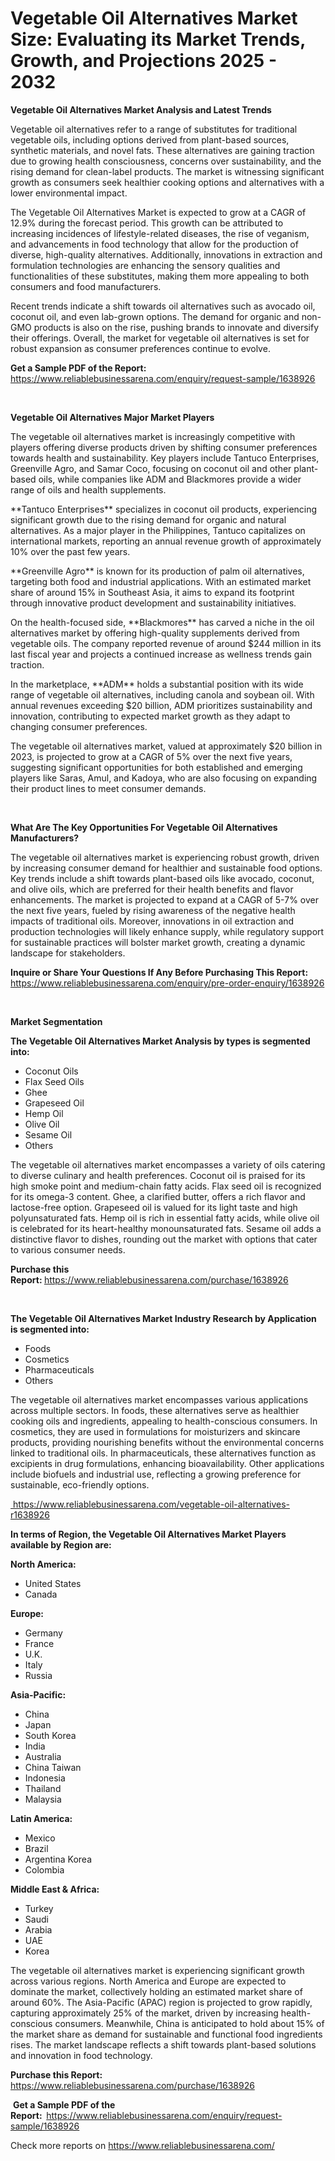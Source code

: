 <p><h1>Vegetable Oil Alternatives Market Size: Evaluating its Market Trends, Growth, and Projections 2025 - 2032</h1></p><p><strong>Vegetable Oil Alternatives Market Analysis and Latest Trends</strong></p>
<p><p>Vegetable oil alternatives refer to a range of substitutes for traditional vegetable oils, including options derived from plant-based sources, synthetic materials, and novel fats. These alternatives are gaining traction due to growing health consciousness, concerns over sustainability, and the rising demand for clean-label products. The market is witnessing significant growth as consumers seek healthier cooking options and alternatives with a lower environmental impact.</p><p>The Vegetable Oil Alternatives Market is expected to grow at a CAGR of 12.9% during the forecast period. This growth can be attributed to increasing incidences of lifestyle-related diseases, the rise of veganism, and advancements in food technology that allow for the production of diverse, high-quality alternatives. Additionally, innovations in extraction and formulation technologies are enhancing the sensory qualities and functionalities of these substitutes, making them more appealing to both consumers and food manufacturers. </p><p>Recent trends indicate a shift towards oil alternatives such as avocado oil, coconut oil, and even lab-grown options. The demand for organic and non-GMO products is also on the rise, pushing brands to innovate and diversify their offerings. Overall, the market for vegetable oil alternatives is set for robust expansion as consumer preferences continue to evolve.</p></p>
<p><strong>Get a Sample PDF of the Report:&nbsp;</strong> <a href="https://www.reliablebusinessarena.com/enquiry/request-sample/1638926?utm_campaign=2039&utm_medium=2&utm_source=Github&utm_content=ia&utm_term=31032025&utm_id=vegetable-oil-alternatives">https://www.reliablebusinessarena.com/enquiry/request-sample/1638926</a></p>
<p>&nbsp;</p>
<p><strong>Vegetable Oil Alternatives Major Market Players</strong></p>
<p><p>The vegetable oil alternatives market is increasingly competitive with players offering diverse products driven by shifting consumer preferences towards health and sustainability. Key players include Tantuco Enterprises, Greenville Agro, and Samar Coco, focusing on coconut oil and other plant-based oils, while companies like ADM and Blackmores provide a wider range of oils and health supplements.</p><p>**Tantuco Enterprises** specializes in coconut oil products, experiencing significant growth due to the rising demand for organic and natural alternatives. As a major player in the Philippines, Tantuco capitalizes on international markets, reporting an annual revenue growth of approximately 10% over the past few years.</p><p>**Greenville Agro** is known for its production of palm oil alternatives, targeting both food and industrial applications. With an estimated market share of around 15% in Southeast Asia, it aims to expand its footprint through innovative product development and sustainability initiatives.</p><p>On the health-focused side, **Blackmores** has carved a niche in the oil alternatives market by offering high-quality supplements derived from vegetable oils. The company reported revenue of around $244 million in its last fiscal year and projects a continued increase as wellness trends gain traction.</p><p>In the marketplace, **ADM** holds a substantial position with its wide range of vegetable oil alternatives, including canola and soybean oil. With annual revenues exceeding $20 billion, ADM prioritizes sustainability and innovation, contributing to expected market growth as they adapt to changing consumer preferences.</p><p>The vegetable oil alternatives market, valued at approximately $20 billion in 2023, is projected to grow at a CAGR of 5% over the next five years, suggesting significant opportunities for both established and emerging players like Saras, Amul, and Kadoya, who are also focusing on expanding their product lines to meet consumer demands.</p></p>
<p>&nbsp;</p>
<p><strong>What Are The Key Opportunities For Vegetable Oil Alternatives Manufacturers?</strong></p>
<p><p>The vegetable oil alternatives market is experiencing robust growth, driven by increasing consumer demand for healthier and sustainable food options. Key trends include a shift towards plant-based oils like avocado, coconut, and olive oils, which are preferred for their health benefits and flavor enhancements. The market is projected to expand at a CAGR of 5-7% over the next five years, fueled by rising awareness of the negative health impacts of traditional oils. Moreover, innovations in oil extraction and production technologies will likely enhance supply, while regulatory support for sustainable practices will bolster market growth, creating a dynamic landscape for stakeholders.</p></p>
<p><strong>Inquire or Share Your Questions If Any Before Purchasing This Report:</strong> <a href="https://www.reliablebusinessarena.com/enquiry/pre-order-enquiry/1638926?utm_campaign=2039&utm_medium=2&utm_source=Github&utm_content=ia&utm_term=31032025&utm_id=vegetable-oil-alternatives">https://www.reliablebusinessarena.com/enquiry/pre-order-enquiry/1638926</a></p>
<p>&nbsp;</p>
<p><strong>Market Segmentation</strong></p>
<p><strong>The Vegetable Oil Alternatives Market Analysis by types is segmented into:</strong></p>
<p><ul><li>Coconut Oils</li><li>Flax Seed Oils</li><li>Ghee</li><li>Grapeseed Oil</li><li>Hemp Oil</li><li>Olive Oil</li><li>Sesame Oil</li><li>Others</li></ul></p>
<p><p>The vegetable oil alternatives market encompasses a variety of oils catering to diverse culinary and health preferences. Coconut oil is praised for its high smoke point and medium-chain fatty acids. Flax seed oil is recognized for its omega-3 content. Ghee, a clarified butter, offers a rich flavor and lactose-free option. Grapeseed oil is valued for its light taste and high polyunsaturated fats. Hemp oil is rich in essential fatty acids, while olive oil is celebrated for its heart-healthy monounsaturated fats. Sesame oil adds a distinctive flavor to dishes, rounding out the market with options that cater to various consumer needs.</p></p>
<p><strong>Purchase this Report:&nbsp;</strong><a href="https://www.reliablebusinessarena.com/purchase/1638926?utm_campaign=2039&utm_medium=2&utm_source=Github&utm_content=ia&utm_term=31032025&utm_id=vegetable-oil-alternatives">https://www.reliablebusinessarena.com/purchase/1638926</a></p>
<p>&nbsp;</p>
<p><strong>The Vegetable Oil Alternatives Market Industry Research by Application is segmented into:</strong></p>
<p><ul><li>Foods</li><li>Cosmetics</li><li>Pharmaceuticals</li><li>Others</li></ul></p>
<p><p>The vegetable oil alternatives market encompasses various applications across multiple sectors. In foods, these alternatives serve as healthier cooking oils and ingredients, appealing to health-conscious consumers. In cosmetics, they are used in formulations for moisturizers and skincare products, providing nourishing benefits without the environmental concerns linked to traditional oils. In pharmaceuticals, these alternatives function as excipients in drug formulations, enhancing bioavailability. Other applications include biofuels and industrial use, reflecting a growing preference for sustainable, eco-friendly options.</p></p>
<p><a href="https://www.reliablebusinessarena.com/vegetable-oil-alternatives-r1638926?utm_campaign=2039&utm_medium=2&utm_source=Github&utm_content=ia&utm_term=31032025&utm_id=vegetable-oil-alternatives">&nbsp;https://www.reliablebusinessarena.com/vegetable-oil-alternatives-r1638926</a></p>
<p><strong>In terms of Region, the Vegetable Oil Alternatives Market Players available by Region are:</strong></p>
<p>
    <p> <strong> North America: </strong>
        <ul>
            <li>United States</li>
            <li>Canada</li>
        </ul>
        </p> 
    <p> <strong> Europe: </strong>
        <ul>
            <li>Germany</li>
            <li>France</li>
            <li>U.K.</li>
            <li>Italy</li>
            <li>Russia</li>
        </ul>
        </p> 
    <p> <strong> Asia-Pacific: </strong>
        <ul>
            <li>China</li>
            <li>Japan</li>
            <li>South Korea</li>
            <li>India</li>
            <li>Australia</li>
            <li>China Taiwan</li>
            <li>Indonesia</li>
            <li>Thailand</li>
            <li>Malaysia</li>
        </ul>
        </p> 
    <p> <strong> Latin America: </strong>
        <ul>
            <li>Mexico</li>
            <li>Brazil</li>
            <li>Argentina Korea</li>
            <li>Colombia</li>
        </ul>
        </p> 
    <p> <strong> Middle East & Africa: </strong>
        <ul>
            <li>Turkey</li>
            <li>Saudi</li>
            <li>Arabia</li>
            <li>UAE</li>
            <li>Korea</li>
        </ul>
    </p>
    </p>
<p><p>The vegetable oil alternatives market is experiencing significant growth across various regions. North America and Europe are expected to dominate the market, collectively holding an estimated market share of around 60%. The Asia-Pacific (APAC) region is projected to grow rapidly, capturing approximately 25% of the market, driven by increasing health-conscious consumers. Meanwhile, China is anticipated to hold about 15% of the market share as demand for sustainable and functional food ingredients rises. The market landscape reflects a shift towards plant-based solutions and innovation in food technology.</p></p>
<p><strong>Purchase this Report: </strong><a href="https://www.reliablebusinessarena.com/purchase/1638926?utm_campaign=2039&utm_medium=2&utm_source=Github&utm_content=ia&utm_term=31032025&utm_id=vegetable-oil-alternatives">https://www.reliablebusinessarena.com/purchase/1638926</a></p>
<p>&nbsp;<strong>Get a Sample PDF of the Report:&nbsp;&nbsp;</strong><a href="https://www.reliablebusinessarena.com/enquiry/request-sample/1638926?utm_campaign=2039&utm_medium=2&utm_source=Github&utm_content=ia&utm_term=31032025&utm_id=vegetable-oil-alternatives">https://www.reliablebusinessarena.com/enquiry/request-sample/1638926</a></p>
<p><strong></strong></p>
<p>Check more reports on <a href="https://www.reliablebusinessarena.com/?utm_campaign=2039&utm_medium=2&utm_source=Github&utm_content=ia&utm_term=31032025&utm_id=vegetable-oil-alternatives">https://www.reliablebusinessarena.com/</a></p>
